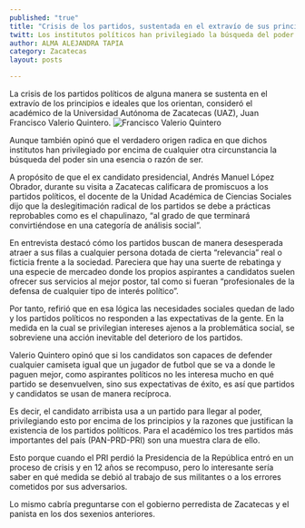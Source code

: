 ```yaml
---
published: "true"
title: "Crisis de los partidos, sustentada en el extravío de sus principios: Valerio"
twitt: Los institutos políticos han privilegiado la búsqueda del poder
author: ALMA ALEJANDRA TAPIA
category: Zacatecas
layout: posts

---
```


La crisis de los partidos políticos de alguna manera se sustenta en el extravío de los principios e ideales que los orientan, consideró el académico de la Universidad Autónoma de Zacatecas (UAZ), Juan Francisco Valerio Quintero.
![Francisco Valerio Quintero](http://i.imgur.com/Yo6tUJ1m.jpg)

Aunque también opinó que el verdadero origen radica en que dichos institutos han privilegiado por encima de cualquier otra circunstancia la búsqueda del poder sin una esencia o razón de ser.

A propósito de que el ex candidato presidencial, Andrés Manuel López Obrador, durante su visita a Zacatecas calificara de promiscuos a los partidos políticos, el docente de la Unidad Académica de Ciencias Sociales dijo que la deslegitimación radical de los partidos se debe a prácticas reprobables como es el chapulinazo, “al grado de que terminará convirtiéndose en una categoría de análisis social”.

En entrevista destacó cómo los partidos buscan de manera desesperada atraer a sus filas a cualquier persona dotada de cierta “relevancia” real o ficticia frente a la sociedad. Pareciera que hay una suerte de rebatinga y una especie de mercadeo donde los propios aspirantes a candidatos suelen ofrecer sus servicios al mejor postor, tal como si fueran “profesionales de la defensa de cualquier tipo de interés político”.

Por tanto, refirió que en esa lógica las necesidades sociales quedan de lado y los partidos políticos no responden a las expectativas de la gente. En la medida en la cual se privilegian intereses ajenos a la problemática social, se sobreviene una acción inevitable del deterioro de los partidos.

Valerio Quintero opinó que si los candidatos son capaces de defender cualquier camiseta igual que un jugador de futbol que se va a donde le paguen mejor, como aspirantes políticos no les interesa mucho en qué partido se desenvuelven, sino sus expectativas de éxito, es así que partidos y candidatos se usan de manera recíproca.

Es decir, el candidato arribista usa a un partido para llegar al poder, privilegiando esto por encima de los principios y la razones que justifican la existencia de los partidos políticos. Para el académico los tres partidos más importantes del país (PAN-PRD-PRI) son una muestra clara de ello.

Esto porque cuando el PRI perdió la Presidencia de la República entró en un proceso de crisis y en 12 años se recompuso, pero lo interesante sería saber en qué medida se debió al trabajo de sus militantes o a los errores cometidos por sus adversarios.

Lo mismo cabría preguntarse con el gobierno perredista de Zacatecas y el panista en los dos sexenios anteriores.
